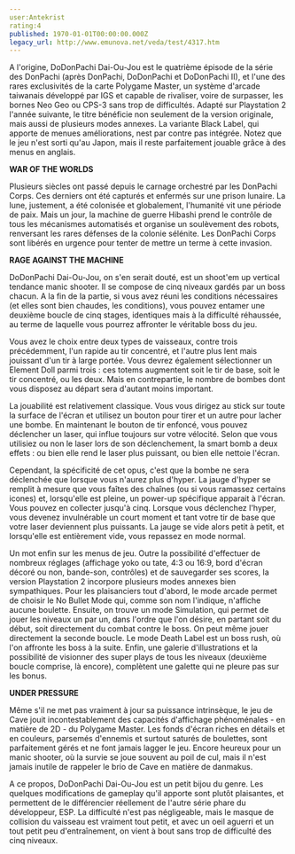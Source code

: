 ```yaml
---
user:Antekrist
rating:4
published: 1970-01-01T00:00:00.000Z
legacy_url: http://www.emunova.net/veda/test/4317.htm
---
```

A l'origine, DoDonPachi Dai-Ou-Jou est le quatrième épisode de la série des DonPachi (après DonPachi, DoDonPachi et DoDonPachi II), et l'une des rares exclusivités de la carte Polygame Master, un système d'arcade taiwanais développé par IGS et capable de rivaliser, voire de surpasser, les bornes Neo Geo ou CPS-3 sans trop de difficultés. Adapté sur Playstation 2 l'année suivante, le titre bénéficie non seulement de la version originale, mais aussi de plusieurs modes annexes. La variante Black Label, qui apporte de menues améliorations, nest par contre pas intégrée. Notez que le jeu n'est sorti qu'au Japon, mais il reste parfaitement jouable grâce à des menus en anglais.  

  

**WAR OF THE WORLDS**  

Plusieurs siècles ont passé depuis le carnage orchestré par les DonPachi Corps. Ces derniers ont été capturés et enfermés sur une prison lunaire. La lune, justement, a été colonisée et globalement, l'humanité vit une période de paix. Mais un jour, la machine de guerre Hibashi prend le contrôle de tous les mécanismes automatisés et organise un soulèvement des robots, renversant les rares défenses de la colonie sélénite. Les DonPachi Corps sont libérés en urgence pour tenter de mettre un terme à cette invasion.  

  

**RAGE AGAINST THE MACHINE**  

DoDonPachi Dai-Ou-Jou, on s'en serait douté, est un shoot'em up vertical tendance manic shooter. Il se compose de cinq niveaux gardés par un boss chacun. A la fin de la partie, si vous avez réuni les conditions nécessaires (et elles sont bien chaudes, les conditions), vous pouvez entamer une deuxième boucle de cinq stages, identiques mais à la difficulté réhaussée, au terme de laquelle vous pourrez affronter le véritable boss du jeu.  

Vous avez le choix entre deux types de vaisseaux, contre trois précédemment, l'un rapide au tir concentré, et l'autre plus lent mais jouissant d'un tir à large portée. Vous devrez également sélectionner un Element Doll parmi trois : ces totems augmentent soit le tir de base, soit le tir concentré, ou les deux. Mais en contrepartie, le nombre de bombes dont vous disposez au départ sera d'autant moins important.  

La jouabilité est relativement classique. Vous vous dirigez au stick sur toute la surface de l'écran et utilisez un bouton pour tirer et un autre pour lacher une bombe. En maintenant le bouton de tir enfoncé, vous pouvez déclencher un laser, qui influe toujours sur votre vélocité. Selon que vous utilisiez ou non le laser lors de son déclenchement, la smart bomb a deux effets : ou bien elle rend le laser plus puissant, ou bien elle nettoie l'écran.  

Cependant, la spécificité de cet opus, c'est que la bombe ne sera déclenchée que lorsque vous n'aurez plus d'hyper. La jauge d'hyper se remplit à mesure que vous faîtes des chaînes (ou si vous ramassez certains icones) et, lorsqu'elle est pleine, un power-up spécifique apparait à l'écran. Vous pouvez en collecter jusqu'à cinq. Lorsque vous déclenchez l'hyper, vous devenez invulnérable un court moment et tant votre tir de base que votre laser deviennent plus puissants. La jauge se vide alors petit à petit, et lorsqu'elle est entièrement vide, vous repassez en mode normal.  

Un mot enfin sur les menus de jeu. Outre la possibilité d'effectuer de nombreux réglages (affichage yoko ou tate, 4:3 ou 16:9, bord d'écran décoré ou non, bande-son, contrôles) et de sauvegarder ses scores, la version Playstation 2 incorpore plusieurs modes annexes bien sympathiques. Pour les plaisanciers tout d'abord, le mode arcade permet de choisir le No Bullet Mode qui, comme son nom l'indique, n'affiche aucune boulette. Ensuite, on trouve un mode Simulation, qui permet de jouer les niveaux un par un, dans l'ordre que l'on désire, en partant soit du début, soit directement du combat contre le boss. On peut même jouer directement la seconde boucle. Le mode Death Label est un boss rush, où l'on affronte les boss à la suite. Enfin, une galerie d'illustrations et la possibilité de visionner des super plays de tous les niveaux (deuxième boucle comprise, là encore), complètent une galette qui ne pleure pas sur les bonus.  

  

**UNDER PRESSURE**  

Même s'il ne met pas vraiment à jour sa puissance intrinsèque, le jeu de Cave jouit incontestablement des capacités d'affichage phénoménales - en matière de 2D - du Polygame Master. Les fonds d'écran riches en détails et en couleurs, parsemés d'ennemis et surtout saturés de boulettes, sont parfaitement gérés et ne font jamais lagger le jeu. Encore heureux pour un manic shooter, où la survie se joue souvent au poil de cul, mais il n'est jamais inutile de rappeler le brio de Cave en matière de danmakus.  

A ce propos, DoDonPachi Dai-Ou-Jou est un petit bijou du genre. Les quelques modifications de gameplay qu'il apporte sont plutôt plaisantes, et permettent de le différencier réellement de l'autre série phare du développeur, ESP. La difficulté n'est pas négligeable, mais le masque de collision du vaisseau est vraiment tout petit, et avec un oeil aguerri et un tout petit peu d'entraînement, on vient à bout sans trop de difficulté des cinq niveaux.